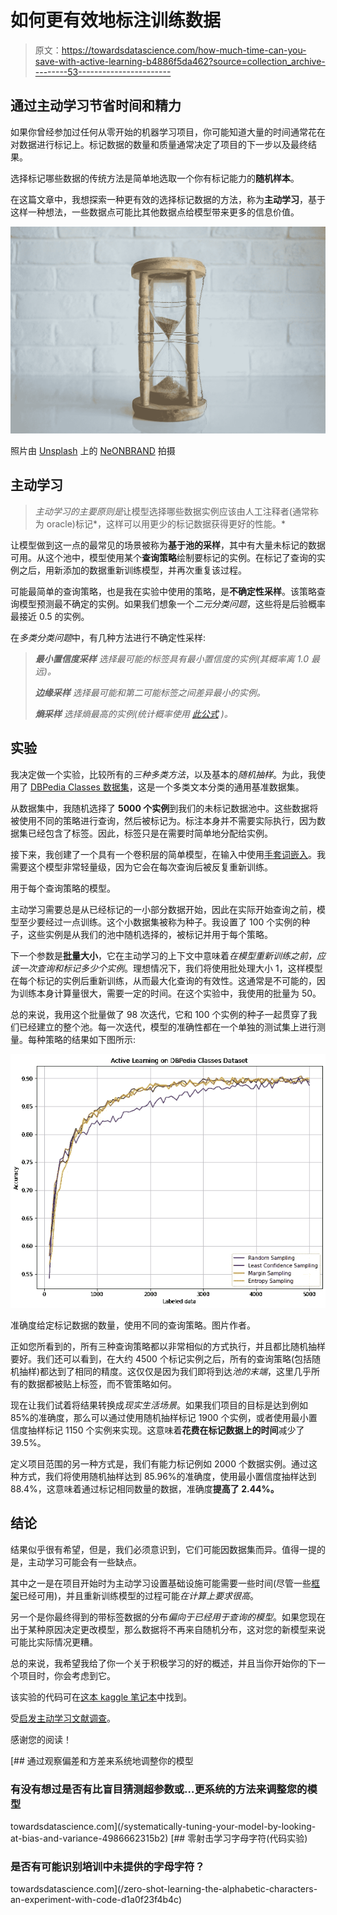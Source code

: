 # 如何更有效地标注训练数据

> 原文：<https://towardsdatascience.com/how-much-time-can-you-save-with-active-learning-b4886f5da462?source=collection_archive---------53----------------------->

## 通过主动学习节省时间和精力

如果你曾经参加过任何从零开始的机器学习项目，你可能知道大量的时间通常花在对数据进行标记上。标记数据的数量和质量通常决定了项目的下一步以及最终结果。

选择标记哪些数据的传统方法是简单地选取一个你有标记能力的**随机样本**。

在这篇文章中，我想探索一种更有效的选择标记数据的方法，称为**主动学习**，基于这样一种想法，一些数据点可能比其他数据点给模型带来更多的信息价值。

![](img/b18446e1505292468e09d63a062a8935.png)

照片由 [Unsplash](https://unsplash.com?utm_source=medium&utm_medium=referral) 上的 [NeONBRAND](https://unsplash.com/@neonbrand?utm_source=medium&utm_medium=referral) 拍摄

## 主动学习

> *主动学习的主要原则是*让模型选择哪些数据实例应该由人工注释者(通常称为 oracle)标记*，这样可以用更少的标记数据获得更好的性能。*

让模型做到这一点的最常见的场景被称为**基于池的采样**，其中有大量未标记的数据可用。从这个池中，模型使用某个**查询策略**绘制要标记的实例。在标记了查询的实例之后，用新添加的数据重新训练模型，并再次重复该过程。

可能最简单的查询策略，也是我在实验中使用的策略，是**不确定性采样**。该策略查询模型预测最不确定的实例。如果我们想象一个*二元分类问题*，这些将是后验概率最接近 0.5 的实例。

在*多类分类问题*中，有几种方法进行不确定性采样:

> ***最小置信度采样*** *选择最可能的标签具有最小置信度的实例(其概率离 1.0 最远)。*
> 
> ***边缘采样*** *选择最可能和第二可能标签之间差异最小的实例。*
> 
> ***熵采样*** *选择熵最高的实例(统计概率使用* [*此公式*](https://en.wikipedia.org/wiki/Entropy_(information_theory)) *)。*

## 实验

我决定做一个实验，比较所有的*三种多类方法*，以及基本的*随机抽样*。为此，我使用了 [DBPedia Classes 数据集](https://www.kaggle.com/danofer/dbpedia-classes)，这是一个多类文本分类的通用基准数据集。

从数据集中，我随机选择了 **5000 个实例**到我们的未标记数据池中。这些数据将被使用不同的策略进行查询，然后被标记为。标注本身并不需要实际执行，因为数据集已经包含了标签。因此，标签只是在需要时简单地分配给实例。

接下来，我创建了一个具有一个卷积层的简单模型，在输入中使用[手套词嵌入](https://nlp.stanford.edu/projects/glove/)。我需要这个模型非常轻量级，因为它会在每次查询后被反复重新训练。

用于每个查询策略的模型。

主动学习需要总是从已经标记的一小部分数据开始，因此在实际开始查询之前，模型至少要经过一点训练。这个小数据集被称为种子。我设置了 100 个实例的种子，这些实例是从我们的池中随机选择的，被标记并用于每个策略。

下一个参数是**批量大小**，它在主动学习的上下文中意味着*在模型重新训练之前，应该一次查询和标记多少个实例*。理想情况下，我们将使用批处理大小 1，这样模型在每个标记的实例后重新训练，从而最大化查询的有效性。这通常是不可能的，因为训练本身计算量很大，需要一定的时间。在这个实验中，我使用的批量为 50。

总的来说，我用这个批量做了 98 次迭代，它和 100 个实例的种子一起贯穿了我们已经建立的整个池。每一次迭代，模型的准确性都在一个单独的测试集上进行测量。每种策略的结果如下图所示:

![](img/a9fcbb4468c1fe4c1ef75c4d75fc1821.png)

准确度给定标记数据的数量，使用不同的查询策略。图片作者。

正如您所看到的，所有三种查询策略都以非常相似的方式执行，并且都比随机抽样要好。我们还可以看到，在大约 4500 个标记实例之后，所有的查询策略(包括随机抽样)都达到了相同的精度。这仅仅是因为我们即将到达*池的末端*，这里几乎所有的数据都被贴上标签，而不管策略如何。

现在让我们试着将结果转换成*现实生活场景*。如果我们项目的目标是达到例如 85%的准确度，那么可以通过使用随机抽样标记 1900 个实例，或者使用最小置信度抽样标记 1150 个实例来实现。这意味着**花费在标记数据上的时间**减少了 39.5%。

定义项目范围的另一种方式是，我们有能力标记例如 2000 个数据实例。通过这种方式，我们将使用随机抽样达到 85.96%的准确度，使用最小置信度抽样达到 88.4%，这意味着通过标记相同数量的数据，准确度**提高了 2.44%。**

## 结论

结果似乎很有希望，但是，我们必须意识到，它们可能因数据集而异。值得一提的是，主动学习可能会有一些缺点。

其中之一是在项目开始时为主动学习设置基础设施可能需要一些时间(尽管一些[框架](https://github.com/modAL-python/modAL)已经可用)，并且重新训练模型的过程可能*在计算上要求很高*。

另一个是你最终得到的带标签数据的分布*偏向于已经用于查询的模型*。如果您现在出于某种原因决定更改模型，那么数据将不再来自随机分布，这对您的新模型来说可能比实际情况更糟。

总的来说，我希望我给了你一个关于积极学习的好的概述，并且当你开始你的下一个项目时，你会考虑到它。

该实验的代码可在[这本 kaggle 笔记本](https://www.kaggle.com/sebastianpoliak/active-learning-on-dbpedia-classes)中找到。

受[启发主动学习文献调查](http://burrsettles.com/pub/settles.activelearning.pdf)。

感谢您的阅读！

[](/systematically-tuning-your-model-by-looking-at-bias-and-variance-4986662315b2) [## 通过观察偏差和方差来系统地调整你的模型

### 有没有想过是否有比盲目猜测超参数或…更系统的方法来调整您的模型

towardsdatascience.com](/systematically-tuning-your-model-by-looking-at-bias-and-variance-4986662315b2) [](/zero-shot-learning-the-alphabetic-characters-an-experiment-with-code-d1a0f23f4b4c) [## 零射击学习字母字符(代码实验)

### 是否有可能识别培训中未提供的字母字符？

towardsdatascience.com](/zero-shot-learning-the-alphabetic-characters-an-experiment-with-code-d1a0f23f4b4c)